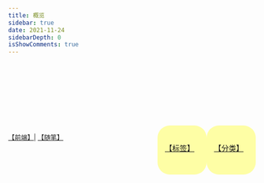 ```yaml
---
title: 概览
sidebar: true
date: 2021-11-24
sidebarDepth: 0
isShowComments: true
---
```


<div style="height: 100px">
	<Boxx :changeTime='changeTime' />
</div>

<p style='display: block;margin-block-start: 1em;margin-block-end: 1em;margin-inline-start: 0px;margin-inline-end: 0px;'>
	<img id='imgShow' :class='active' :src='imgSrc'/>
</p>

<div id='category'>

[【分类】](/categories/后端/)

</div>

<div id='tag'>

[【标签】](/tag/)

</div>

<div id='fj'>

[【前端】](/views/frontend/EChartsStudy.html)| [【随笔】](/views/essay/20191109.html)

</div>

<!-- <div id='se'> -->

<!-- [【规范】](/views/specification/ali.html) | [【随笔】](/views/essay/20191109.html) | [【后端】](/views/backend/ArrayList.html) -->

<!-- </div> -->

<CatalogGraph  root='/views/' title='概览' :height='320' />

<script>
	export default {
		data() {
			return {
                changeTime: '5000',
				index: 2,
				imgSrc: '/view/比心1.png',
				active: 'active'
			}
		},
		mounted() {
			this.updateTime(this.changeTime)
			this.randomPic()
		},
		updated() {
		},
		methods: {
    		randomPic() {
				let picList = ['kQWXr.gif','rddek.gif']
				let imgShow = document.getElementById("imgShow")
				setInterval(() => {
					if(this.active == 'active'){
						this.active="noActive"
					}else {
						this.active="active";
					}
					this.imgSrc = '/view/' + picList[Math.floor(Math.random() * picList.length)]
					
				}, 5000)
			},

			updateTime(time) {
				setInterval(() => {
			      if (this.index%2 == 0) {
			      	this.changeTime = '300'
			      }
			      if (this.index%2 != 0) {
			      	this.changeTime = time
			      }
			      this.index++;
			    }, 6000)
			}
		}

	}
</script>

<style lang='stylus' scoped> 
	img.noActive{
		opacity: 0;
		transition: opacity 5s linear;
		pointer-events: none;
	}
	img.active{
		opacity: 1;
		transition: opacity 5s linear;
		pointer-events: none;
	} 
	.content__default:not(.custom) img {
	    max-width: 20% !important;
	    margin-top: -10px;
	    //padding-left: 26%;
	}

	/* #category {
		width:100px;
		height:100px;
		float: right;
		border-radius: 25%;
		background:#ffff0059;
		transition:width 2s;
		-moz-transition:width 2s;
		-webkit-transition:width 2s;
		-o-transition:width 2s;
	}

	#category:hover {
		width:300px;
	} */

	#category {
		width:100px;
		height:100px;
		float: right;
		border-radius: 25%;
		background:#ffff0059;
		transition:width 2s, height 2s;
		-moz-transition:width 2s, height 2s, -moz-transform 2s; /* Firefox 4 */
		-webkit-transition:width 2s, height 2s, -webkit-transform 2s; /* Safari and Chrome */
		-o-transition:width 2s, height 2s, -o-transform 2s; /* Opera */
	}
	#category:hover {
		width:100px;
		height:100px;
		transform:rotate(360deg);
		-moz-transform:rotate(360deg); /* Firefox 4 */
		-webkit-transform:rotate(360deg); /* Safari and Chrome */
		-o-transform:rotate(360deg	); /* Opera */
	}
	
	#tag {
		width:100px;
		height:100px;
		float: right;
		border-radius: 25%;
		background:#ffff0059;
		transition:width 2s, height 2s;
		-moz-transition:width 2s, height 2s, -moz-transform 2s; /* Firefox 4 */
		-webkit-transition:width 2s, height 2s, -webkit-transform 2s; /* Safari and Chrome */
		-o-transition:width 2s, height 2s, -o-transform 2s; /* Opera */
	}
	
	#tag:hover {
		width:100px;
		height:100px;
		transform:rotate(360deg);
		-moz-transform:rotate(360deg); /* Firefox 4 */
		-webkit-transform:rotate(360deg); /* Safari and Chrome */
		-o-transform:rotate(360deg	); /* Opera */
	}
	
	#category p,#tag p {
		    margin: 0;
		    padding-top: 35px;
		    padding-left: 15px;
		    /*padding-right: 15px;*/
		    font-size: 15px;
	}
	
	#fj,#se {
		margin-top: 27px;
	}
	
	@media screen and (max-width: 960px){
	    .catalog-graph {
	        display: none;
	    }
		.content__default:not(.custom) img {
		    max-width: 35% !important;
		    margin: 17px;
		    padding-left: 26%;
		}
		#fj {
			font-size: 13px !important;
			margin-top: 28px;
		}
		#se {
			font-size: 13px !important;
		}
		#category {
			width:100px;
			height:100px;
			float: right;
			background:#ffff0059;
			transition:width 2s, height 2s;
			-moz-transition:width 2s, height 2s, -moz-transform 2s; /* Firefox 4 */
			-webkit-transition:width 2s, height 2s, -webkit-transform 2s; /* Safari and Chrome */
			-o-transition:width 2s, height 2s, -o-transform 2s; /* Opera */
		}
		#category:hover {
			width:100px;
			height:100px;
			transform:rotate(360deg);
			-moz-transform:rotate(360deg); /* Firefox 4 */
			-webkit-transform:rotate(360deg); /* Safari and Chrome */
			-o-transform:rotate(360deg	); /* Opera */
		}
	}
	
	@media screen and (max-width: 360px){
		#fj {
			font-size: 12px !important;
			margin-top: 28px;
		}
		#se {
			font-size: 12px !important;
		}
	}
	@media screen and (max-width: 320px){
		#fj {
			font-size: 12px !important;
			margin-top: 26px;
		}
		#se {
			font-size: 12px !important;
			margin-top: -10px;
		}
	}
</style>
